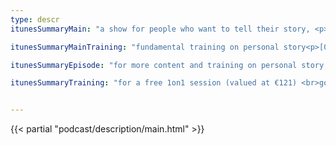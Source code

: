 ```yaml
---
type: descr
itunesSummaryMain: "a show for people who want to tell their story, <p>make an impact and leave a legacy.</p><p></p><p>learn how to tell stories that matter. <br>personal stories from people just like you, <br>who have gone through, <br>tough shit, and came out with, <br>a story to tell.</p><p></p><p>i am ramiro, creator of story legacy, <br>your story guide and on this show, i show how to, <br>tell better stories. <br>stories that matter.</p><p></p><p>guests come to share their story, <br>we dive into the life lessons learned. <br>i share my personal stories, the challenges <br>and growth that came with it.</p><p></p><p>for more content and training on personal story, <br>go to <a href=&quot;https://ramiro.me/show&quot;>ramiro.me/show</a></p><p></p><p>launched on 23 august 2021</p>"

itunesSummaryMainTraining: "fundamental training on personal story<p>[01] why telling your story matters <br>[02] what your story really is <br>[03] how to tell it to make an impact </p><p>be inspired to tell your story. <br>your story matters.</p><p>telling your story takes courage. <br>i honour you for being here.</p><p>my gift to you, <br>a free 1on1 session (valued at €121) <br>to book your free session go to <a href=&quot;https://ramiro.me/free&quot;>ramiro.me/free</a></p>"

itunesSummaryEpisode: "for more content and training on personal story, <br>go to <a href=&quot;https://ramiro.me/show&quot;>ramiro.me/show</a>. <p>a show for people who want to tell their story, <br>make an impact and leave a legacy.</p><p>learn how to tell stories that matter. <br>personal stories from people just like you, <br>who have gone through, <br>tough shit,and came out with, <br>a story to tell.</p><p>i am ramiro, creator of story legacy, <br>your story guide and on this show, i show how to, <br>tell better stories. <br>stories that matter.</p><p>guests come to share their story, <br>we dive into the life lessons learned. <br>i share my personal stories, the challenges, <br>and growth that came with it.</p>"

itunesSummaryTraining: "for a free 1on1 session (valued at €121) <br>go to <a href=&quot;https://ramiro.me/free&quot;>ramiro.me/free</a>. <p>topics i specialise in are, <br>[01] story <br>[02] creativity <br>[03] clarity. </p><p>i normally charge €121 for a session. <br>but because you're here, <br>it tells me that you invest in your growth. <br></p><p>that's why i want to give it to you for free. <br>my gift to you ツ</p><p>cherries <br>—ramiro</p>"


---
```


{{< partial "podcast/description/main.html" >}}
